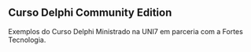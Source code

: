 ## Curso Delphi Community Edition

Exemplos do Curso Delphi Ministrado na UNI7 em parceria com a Fortes Tecnologia.
